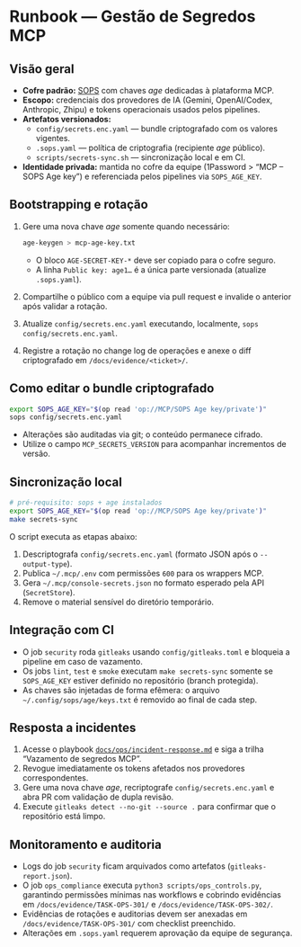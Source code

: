 # Runbook — Gestão de Segredos MCP

## Visão geral

- **Cofre padrão:** [SOPS](https://github.com/getsops/sops) com chaves *age* dedicadas à plataforma MCP.
- **Escopo:** credenciais dos provedores de IA (Gemini, OpenAI/Codex, Anthropic, Zhipu) e tokens operacionais usados pelos pipelines.
- **Artefatos versionados:**
  - `config/secrets.enc.yaml` — bundle criptografado com os valores vigentes.
  - `.sops.yaml` — política de criptografia (recipiente *age* público).
  - `scripts/secrets-sync.sh` — sincronização local e em CI.
- **Identidade privada:** mantida no cofre da equipe (1Password > “MCP – SOPS Age key”) e referenciada pelos pipelines via `SOPS_AGE_KEY`.

## Bootstrapping e rotação

1. Gere uma nova chave *age* somente quando necessário:

   ```bash
   age-keygen > mcp-age-key.txt
   ```

   - O bloco `AGE-SECRET-KEY-*` deve ser copiado para o cofre seguro.
   - A linha `Public key: age1…` é a única parte versionada (atualize `.sops.yaml`).

2. Compartilhe o público com a equipe via pull request e invalide o anterior após validar a rotação.
3. Atualize `config/secrets.enc.yaml` executando, localmente, `sops config/secrets.enc.yaml`.
4. Registre a rotação no change log de operações e anexe o diff criptografado em `/docs/evidence/<ticket>/`.

## Como editar o bundle criptografado

```bash
export SOPS_AGE_KEY="$(op read 'op://MCP/SOPS Age key/private')"
sops config/secrets.enc.yaml
```

- Alterações são auditadas via git; o conteúdo permanece cifrado.
- Utilize o campo `MCP_SECRETS_VERSION` para acompanhar incrementos de versão.

## Sincronização local

```bash
# pré-requisito: sops + age instalados
export SOPS_AGE_KEY="$(op read 'op://MCP/SOPS Age key/private')"
make secrets-sync
```

O script executa as etapas abaixo:

1. Descriptografa `config/secrets.enc.yaml` (formato JSON após o `--output-type`).
2. Publica `~/.mcp/.env` com permissões `600` para os wrappers MCP.
3. Gera `~/.mcp/console-secrets.json` no formato esperado pela API (`SecretStore`).
4. Remove o material sensível do diretório temporário.

## Integração com CI

- O job `security` roda `gitleaks` usando `config/gitleaks.toml` e bloqueia a pipeline em caso de vazamento.
- Os jobs `lint`, `test` e `smoke` executam `make secrets-sync` somente se `SOPS_AGE_KEY` estiver definido no repositório (branch protegida).
- As chaves são injetadas de forma efêmera: o arquivo `~/.config/sops/age/keys.txt` é removido ao final de cada step.

## Resposta a incidentes

1. Acesse o playbook [`docs/ops/incident-response.md`](../incident-response.md) e siga a trilha “Vazamento de segredos MCP”.
2. Revogue imediatamente os tokens afetados nos provedores correspondentes.
3. Gere uma nova chave *age*, recriptografe `config/secrets.enc.yaml` e abra PR com validação de dupla revisão.
4. Execute `gitleaks detect --no-git --source .` para confirmar que o repositório está limpo.

## Monitoramento e auditoria

- Logs do job `security` ficam arquivados como artefatos (`gitleaks-report.json`).
- O job `ops_compliance` executa `python3 scripts/ops_controls.py`, garantindo permissões mínimas nas workflows e cobrindo evidências em `/docs/evidence/TASK-OPS-301/` e `/docs/evidence/TASK-OPS-302/`.
- Evidências de rotações e auditorias devem ser anexadas em `/docs/evidence/TASK-OPS-301/` com checklist preenchido.
- Alterações em `.sops.yaml` requerem aprovação da equipe de segurança.
